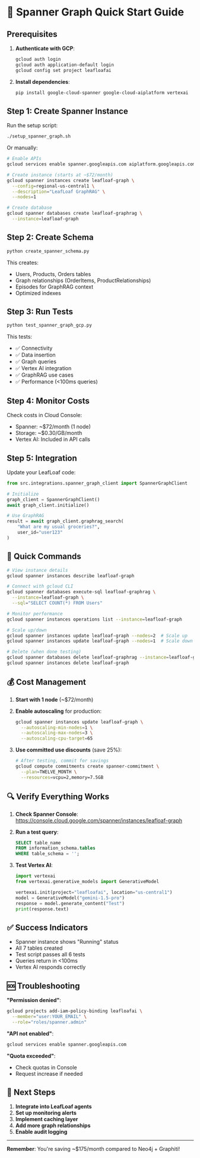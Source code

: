 # 🚀 Spanner Graph Quick Start Guide

## Prerequisites

1. **Authenticate with GCP**:
   ```bash
   gcloud auth login
   gcloud auth application-default login
   gcloud config set project leafloafai
   ```

2. **Install dependencies**:
   ```bash
   pip install google-cloud-spanner google-cloud-aiplatform vertexai
   ```

## Step 1: Create Spanner Instance

Run the setup script:
```bash
./setup_spanner_graph.sh
```

Or manually:
```bash
# Enable APIs
gcloud services enable spanner.googleapis.com aiplatform.googleapis.com

# Create instance (starts at ~$72/month)
gcloud spanner instances create leafloaf-graph \
  --config=regional-us-central1 \
  --description="LeafLoaf GraphRAG" \
  --nodes=1

# Create database
gcloud spanner databases create leafloaf-graphrag \
  --instance=leafloaf-graph
```

## Step 2: Create Schema

```bash
python create_spanner_schema.py
```

This creates:
- Users, Products, Orders tables
- Graph relationships (OrderItems, ProductRelationships)
- Episodes for GraphRAG context
- Optimized indexes

## Step 3: Run Tests

```bash
python test_spanner_graph_gcp.py
```

This tests:
- ✅ Connectivity
- ✅ Data insertion
- ✅ Graph queries
- ✅ Vertex AI integration
- ✅ GraphRAG use cases
- ✅ Performance (<100ms queries)

## Step 4: Monitor Costs

Check costs in Cloud Console:
- Spanner: ~$72/month (1 node)
- Storage: ~$0.30/GB/month
- Vertex AI: Included in API calls

## Step 5: Integration

Update your LeafLoaf code:

```python
from src.integrations.spanner_graph_client import SpannerGraphClient

# Initialize
graph_client = SpannerGraphClient()
await graph_client.initialize()

# Use GraphRAG
result = await graph_client.graphrag_search(
    "What are my usual groceries?",
    user_id="user123"
)
```

## 🎯 Quick Commands

```bash
# View instance details
gcloud spanner instances describe leafloaf-graph

# Connect with gcloud CLI
gcloud spanner databases execute-sql leafloaf-graphrag \
  --instance=leafloaf-graph \
  --sql="SELECT COUNT(*) FROM Users"

# Monitor performance
gcloud spanner instances operations list --instance=leafloaf-graph

# Scale up/down
gcloud spanner instances update leafloaf-graph --nodes=2  # Scale up
gcloud spanner instances update leafloaf-graph --nodes=1  # Scale down

# Delete (when done testing)
gcloud spanner databases delete leafloaf-graphrag --instance=leafloaf-graph
gcloud spanner instances delete leafloaf-graph
```

## 💰 Cost Management

1. **Start with 1 node** (~$72/month)
2. **Enable autoscaling** for production:
   ```bash
   gcloud spanner instances update leafloaf-graph \
     --autoscaling-min-nodes=1 \
     --autoscaling-max-nodes=3 \
     --autoscaling-cpu-target=65
   ```

3. **Use committed use discounts** (save 25%):
   ```bash
   # After testing, commit for savings
   gcloud compute commitments create spanner-commitment \
     --plan=TWELVE_MONTH \
     --resources=vcpu=2,memory=7.5GB
   ```

## 🔍 Verify Everything Works

1. **Check Spanner Console**: 
   https://console.cloud.google.com/spanner/instances/leafloaf-graph

2. **Run a test query**:
   ```sql
   SELECT table_name 
   FROM information_schema.tables 
   WHERE table_schema = '';
   ```

3. **Test Vertex AI**:
   ```python
   import vertexai
   from vertexai.generative_models import GenerativeModel
   
   vertexai.init(project="leafloafai", location="us-central1")
   model = GenerativeModel("gemini-1.5-pro")
   response = model.generate_content("Test")
   print(response.text)
   ```

## ✅ Success Indicators

- Spanner instance shows "Running" status
- All 7 tables created
- Test script passes all 6 tests
- Queries return in <100ms
- Vertex AI responds correctly

## 🆘 Troubleshooting

**"Permission denied"**: 
```bash
gcloud projects add-iam-policy-binding leafloafai \
  --member="user:YOUR_EMAIL" \
  --role="roles/spanner.admin"
```

**"API not enabled"**:
```bash
gcloud services enable spanner.googleapis.com
```

**"Quota exceeded"**:
- Check quotas in Console
- Request increase if needed

## 🎉 Next Steps

1. **Integrate into LeafLoaf agents**
2. **Set up monitoring alerts**
3. **Implement caching layer**
4. **Add more graph relationships**
5. **Enable audit logging**

---

**Remember**: You're saving ~$175/month compared to Neo4j + Graphiti!